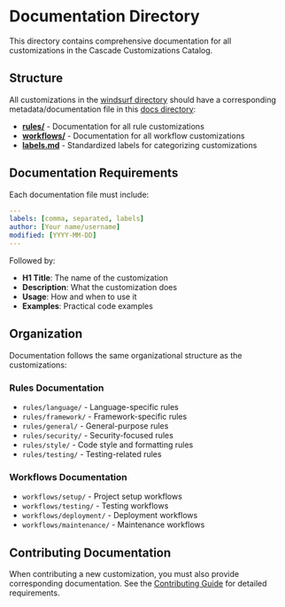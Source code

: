# Documentation Directory

This directory contains comprehensive documentation for all customizations in the Cascade Customizations Catalog.

## Structure

All customizations in the [windsurf directory](../windsurf/) should have a corresponding metadata/documentation file in this [docs directory](./):

- **[rules/](./rules/)** - Documentation for all rule customizations
- **[workflows/](./workflows/)** - Documentation for all workflow customizations  
- **[labels.md](./labels.md)** - Standardized labels for categorizing customizations

## Documentation Requirements

Each documentation file must include:

```yaml
---
labels: [comma, separated, labels]
author: [Your name/username]
modified: [YYYY-MM-DD]
---
```

Followed by:
- **H1 Title**: The name of the customization
- **Description**: What the customization does
- **Usage**: How and when to use it
- **Examples**: Practical code examples

## Organization

Documentation follows the same organizational structure as the customizations:

### Rules Documentation
- `rules/language/` - Language-specific rules
- `rules/framework/` - Framework-specific rules
- `rules/general/` - General-purpose rules
- `rules/security/` - Security-focused rules
- `rules/style/` - Code style and formatting rules
- `rules/testing/` - Testing-related rules

### Workflows Documentation
- `workflows/setup/` - Project setup workflows
- `workflows/testing/` - Testing workflows
- `workflows/deployment/` - Deployment workflows
- `workflows/maintenance/` - Maintenance workflows

## Contributing Documentation

When contributing a new customization, you must also provide corresponding documentation. See the [Contributing Guide](../CONTRIBUTING.md) for detailed requirements.